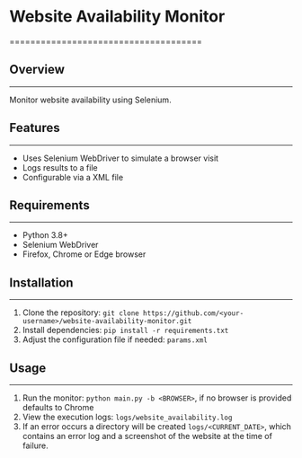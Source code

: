 # Website Availability Monitor
=====================================

## Overview
------------

Monitor website availability using Selenium.

## Features
------------

* Uses Selenium WebDriver to simulate a browser visit
* Logs results to a file
* Configurable via a XML file

## Requirements
---------------

* Python 3.8+
* Selenium WebDriver
* Firefox, Chrome or Edge browser

## Installation
------------

1. Clone the repository: `git clone https://github.com/<your-username>/website-availability-monitor.git`
2. Install dependencies: `pip install -r requirements.txt`
3. Adjust the configuration file if needed: `params.xml`

## Usage
-----

1. Run the monitor: `python main.py -b <BROWSER>`, if no browser is provided defaults to Chrome
2. View the execution logs: `logs/website_availability.log`
3. If an error occurs a directory will be created `logs/<CURRENT_DATE>`, which contains an error log and a screenshot of the website at the time of failure.
